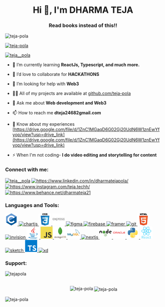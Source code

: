<h1 align="center">Hi 👋, I'm DHARMA TEJA</h1>
<h3 align="center">Read books instead of this!!</h3>

<p align="left"> <img src="https://komarev.com/ghpvc/?username=teja-pola&label=Profile%20views&color=0e75b6&style=flat" alt="teja-pola" /> </p>

<p align="left"> <a href="https://github.com/ryo-ma/github-profile-trophy"><img src="https://github-profile-trophy.vercel.app/?username=teja-pola" alt="teja-pola" /></a> </p>

<p align="left"> <a href="https://twitter.com/teja__pola" target="blank"><img src="https://img.shields.io/twitter/follow/teja__pola?logo=twitter&style=for-the-badge" alt="teja__pola" /></a> </p>

- 🌱 I’m currently learning **ReactJs, Typescript, and much more.**

- 👯 I’d love to collaborate for **HACKATHONS**

- 🤝 I’m looking for help with **Web3**

- 👨‍💻 All of my projects are available at [github.com/teja-pola](github.com/teja-pola)

- 💬 Ask me about **Web development and Web3**

- 📫 How to reach me **dteja24682gmail.com**

- 📄 Know about my experiences [https://drive.google.com/file/d/1ZnC1MGaqD6G02Gj20UdN6W1znEwYfyop/view?usp=drive_link](https://drive.google.com/file/d/1ZnC1MGaqD6G02Gj20UdN6W1znEwYfyop/view?usp=drive_link)

- ⚡ When I'm not coding- **I do video editing and storytelling for content**

<h3 align="left">Connect with me:</h3>
<p align="left">
<a href="https://twitter.com/teja__pola" target="blank"><img align="center" src="https://raw.githubusercontent.com/rahuldkjain/github-profile-readme-generator/master/src/images/icons/Social/twitter.svg" alt="teja__pola" height="30" width="40" /></a>
<a href="https://linkedin.com/in/https://www.linkedin.com/in/dharmatejapola/" target="blank"><img align="center" src="https://raw.githubusercontent.com/rahuldkjain/github-profile-readme-generator/master/src/images/icons/Social/linked-in-alt.svg" alt="https://www.linkedin.com/in/dharmatejapola/" height="30" width="40" /></a>
<a href="https://instagram.com/https://www.instagram.com/teja.techh/" target="blank"><img align="center" src="https://raw.githubusercontent.com/rahuldkjain/github-profile-readme-generator/master/src/images/icons/Social/instagram.svg" alt="https://www.instagram.com/teja.techh/" height="30" width="40" /></a>
<a href="https://www.behance.net/https://www.behance.net/dharmateja21" target="blank"><img align="center" src="https://raw.githubusercontent.com/rahuldkjain/github-profile-readme-generator/master/src/images/icons/Social/behance.svg" alt="https://www.behance.net/dharmateja21" height="30" width="40" /></a>
</p>

<h3 align="left">Languages and Tools:</h3>
<p align="left"> <a href="https://www.cprogramming.com/" target="_blank" rel="noreferrer"> <img src="https://raw.githubusercontent.com/devicons/devicon/master/icons/c/c-original.svg" alt="c" width="40" height="40"/> </a> <a href="https://www.chartjs.org" target="_blank" rel="noreferrer"> <img src="https://www.chartjs.org/media/logo-title.svg" alt="chartjs" width="40" height="40"/> </a> <a href="https://www.w3schools.com/css/" target="_blank" rel="noreferrer"> <img src="https://raw.githubusercontent.com/devicons/devicon/master/icons/css3/css3-original-wordmark.svg" alt="css3" width="40" height="40"/> </a> <a href="https://expressjs.com" target="_blank" rel="noreferrer"> <img src="https://raw.githubusercontent.com/devicons/devicon/master/icons/express/express-original-wordmark.svg" alt="express" width="40" height="40"/> </a> <a href="https://www.figma.com/" target="_blank" rel="noreferrer"> <img src="https://www.vectorlogo.zone/logos/figma/figma-icon.svg" alt="figma" width="40" height="40"/> </a> <a href="https://firebase.google.com/" target="_blank" rel="noreferrer"> <img src="https://www.vectorlogo.zone/logos/firebase/firebase-icon.svg" alt="firebase" width="40" height="40"/> </a> <a href="https://www.framer.com/" target="_blank" rel="noreferrer"> <img src="https://www.vectorlogo.zone/logos/framer/framer-icon.svg" alt="framer" width="40" height="40"/> </a> <a href="https://git-scm.com/" target="_blank" rel="noreferrer"> <img src="https://www.vectorlogo.zone/logos/git-scm/git-scm-icon.svg" alt="git" width="40" height="40"/> </a> <a href="https://www.w3.org/html/" target="_blank" rel="noreferrer"> <img src="https://raw.githubusercontent.com/devicons/devicon/master/icons/html5/html5-original-wordmark.svg" alt="html5" width="40" height="40"/> </a> <a href="https://www.invisionapp.com/" target="_blank" rel="noreferrer"> <img src="https://www.vectorlogo.zone/logos/invisionapp/invisionapp-icon.svg" alt="invision" width="40" height="40"/> </a> <a href="https://www.java.com" target="_blank" rel="noreferrer"> <img src="https://raw.githubusercontent.com/devicons/devicon/master/icons/java/java-original.svg" alt="java" width="40" height="40"/> </a> <a href="https://developer.mozilla.org/en-US/docs/Web/JavaScript" target="_blank" rel="noreferrer"> <img src="https://raw.githubusercontent.com/devicons/devicon/master/icons/javascript/javascript-original.svg" alt="javascript" width="40" height="40"/> </a> <a href="https://www.mongodb.com/" target="_blank" rel="noreferrer"> <img src="https://raw.githubusercontent.com/devicons/devicon/master/icons/mongodb/mongodb-original-wordmark.svg" alt="mongodb" width="40" height="40"/> </a> <a href="https://www.mysql.com/" target="_blank" rel="noreferrer"> <img src="https://raw.githubusercontent.com/devicons/devicon/master/icons/mysql/mysql-original-wordmark.svg" alt="mysql" width="40" height="40"/> </a> <a href="https://nextjs.org/" target="_blank" rel="noreferrer"> <img src="https://cdn.worldvectorlogo.com/logos/nextjs-2.svg" alt="nextjs" width="40" height="40"/> </a> <a href="https://nodejs.org" target="_blank" rel="noreferrer"> <img src="https://raw.githubusercontent.com/devicons/devicon/master/icons/nodejs/nodejs-original-wordmark.svg" alt="nodejs" width="40" height="40"/> </a> <a href="https://www.oracle.com/" target="_blank" rel="noreferrer"> <img src="https://raw.githubusercontent.com/devicons/devicon/master/icons/oracle/oracle-original.svg" alt="oracle" width="40" height="40"/> </a> <a href="https://www.python.org" target="_blank" rel="noreferrer"> <img src="https://raw.githubusercontent.com/devicons/devicon/master/icons/python/python-original.svg" alt="python" width="40" height="40"/> </a> <a href="https://reactjs.org/" target="_blank" rel="noreferrer"> <img src="https://raw.githubusercontent.com/devicons/devicon/master/icons/react/react-original-wordmark.svg" alt="react" width="40" height="40"/> </a> <a href="https://www.sketch.com/" target="_blank" rel="noreferrer"> <img src="https://www.vectorlogo.zone/logos/sketchapp/sketchapp-icon.svg" alt="sketch" width="40" height="40"/> </a> <a href="https://www.typescriptlang.org/" target="_blank" rel="noreferrer"> <img src="https://raw.githubusercontent.com/devicons/devicon/master/icons/typescript/typescript-original.svg" alt="typescript" width="40" height="40"/> </a> <a href="https://www.adobe.com/products/xd.html" target="_blank" rel="noreferrer"> <img src="https://cdn.worldvectorlogo.com/logos/adobe-xd.svg" alt="xd" width="40" height="40"/> </a> </p>

<h3 align="left">Support:</h3>
<p><a href="https://www.buymeacoffee.com/tejapola"> <img align="left" src="https://cdn.buymeacoffee.com/buttons/v2/default-yellow.png" height="50" width="210" alt="tejapola" /></a></p><br><br>

<p><img align="left" src="https://github-readme-stats.vercel.app/api/top-langs?username=teja-pola&show_icons=true&locale=en&layout=compact" alt="teja-pola" /></p>

<p>&nbsp;<img align="center" src="https://github-readme-stats.vercel.app/api?username=teja-pola&show_icons=true&locale=en" alt="teja-pola" /></p>

<p><img align="center" src="https://github-readme-streak-stats.herokuapp.com/?user=teja-pola&" alt="teja-pola" /></p>

